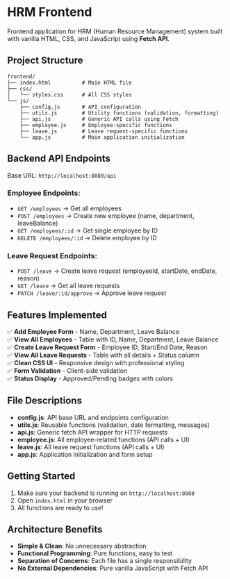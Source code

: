 # HRM Frontend

Frontend application for HRM (Human Resource Management) system built with vanilla HTML, CSS, and JavaScript using **Fetch API**.

## Project Structure

```
frontend/
├── index.html          # Main HTML file
├── css/
│   └── styles.css      # All CSS styles
└── js/
    ├── config.js       # API configuration
    ├── utils.js        # Utility functions (validation, formatting)
    ├── api.js          # Generic API calls using Fetch
    ├── employee.js     # Employee-specific functions
    ├── leave.js        # Leave request-specific functions
    └── app.js          # Main application initialization
```

## Backend API Endpoints

Base URL: `http://localhost:8080/api`

### Employee Endpoints:

- `GET /employees` → Get all employees
- `POST /employees` → Create new employee (name, department, leaveBalance)
- `GET /employees/:id` → Get single employee by ID
- `DELETE /employees/:id` → Delete employee by ID

### Leave Request Endpoints:

- `POST /leave` → Create leave request (employeeId, startDate, endDate, reason)
- `GET /leave` → Get all leave requests
- `PATCH /leave/:id/approve` → Approve leave request

## Features Implemented

✅ **Add Employee Form** - Name, Department, Leave Balance  
✅ **View All Employees** - Table with ID, Name, Department, Leave Balance  
✅ **Create Leave Request Form** - Employee ID, Start/End Date, Reason  
✅ **View All Leave Requests** - Table with all details + Status column  
✅ **Clean CSS UI** - Responsive design with professional styling  
✅ **Form Validation** - Client-side validation  
✅ **Status Display** - Approved/Pending badges with colors

## File Descriptions

- **config.js**: API base URL and endpoints configuration
- **utils.js**: Reusable functions (validation, date formatting, messages)
- **api.js**: Generic fetch API wrapper for HTTP requests
- **employee.js**: All employee-related functions (API calls + UI)
- **leave.js**: All leave request functions (API calls + UI)
- **app.js**: Application initialization and form setup

## Getting Started

1. Make sure your backend is running on `http://localhost:8080`
2. Open `index.html` in your browser
3. All functions are ready to use!

## Architecture Benefits

- **Simple & Clean**: No unnecessary abstraction
- **Functional Programming**: Pure functions, easy to test
- **Separation of Concerns**: Each file has a single responsibility
- **No External Dependencies**: Pure vanilla JavaScript with Fetch API

